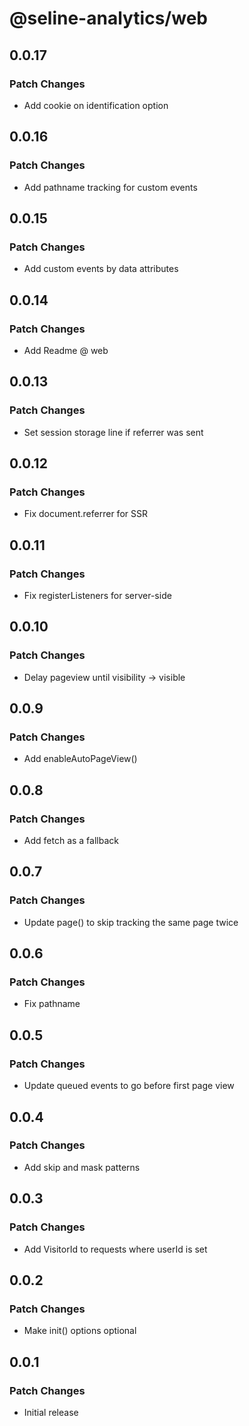 # @seline-analytics/web

## 0.0.17

### Patch Changes

- Add cookie on identification option

## 0.0.16

### Patch Changes

- Add pathname tracking for custom events

## 0.0.15

### Patch Changes

- Add custom events by data attributes

## 0.0.14

### Patch Changes

- Add Readme @ web

## 0.0.13

### Patch Changes

- Set session storage line if referrer was sent

## 0.0.12

### Patch Changes

- Fix document.referrer for SSR

## 0.0.11

### Patch Changes

- Fix registerListeners for server-side

## 0.0.10

### Patch Changes

- Delay pageview until visibility -> visible

## 0.0.9

### Patch Changes

- Add enableAutoPageView()

## 0.0.8

### Patch Changes

- Add fetch as a fallback

## 0.0.7

### Patch Changes

- Update page() to skip tracking the same page twice

## 0.0.6

### Patch Changes

- Fix pathname

## 0.0.5

### Patch Changes

- Update queued events to go before first page view

## 0.0.4

### Patch Changes

- Add skip and mask patterns

## 0.0.3

### Patch Changes

- Add VisitorId to requests where userId is set

## 0.0.2

### Patch Changes

- Make init() options optional

## 0.0.1

### Patch Changes

- Initial release
